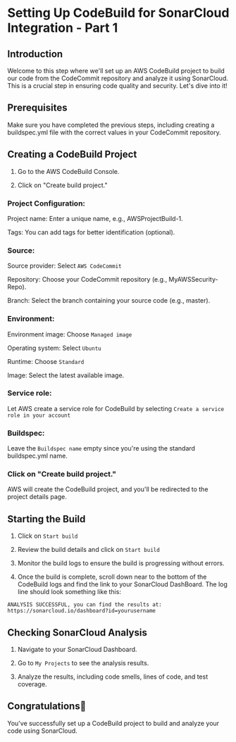 # Setting Up CodeBuild for SonarCloud Integration - Part 1

## Introduction
Welcome to this step where we'll set up an AWS CodeBuild project to build our code from the CodeCommit repository and analyze it using SonarCloud. This is a crucial step in ensuring code quality and security. Let's dive into it!

## Prerequisites
Make sure you have completed the previous steps, including creating a buildspec.yml file with the correct values in your CodeCommit repository.

## Creating a CodeBuild Project
1. Go to the AWS CodeBuild Console.

2. Click on "Create build project."

### Project Configuration:
Project name: Enter a unique name, e.g., AWSProjectBuild-1.

Tags: You can add tags for better identification (optional).

### Source:
Source provider: Select `AWS CodeCommit`

Repository: Choose your CodeCommit repository (e.g., MyAWSSecurity-Repo).

Branch: Select the branch containing your source code (e.g., master).

### Environment:
Environment image: Choose `Managed image`

Operating system: Select `Ubuntu`

Runtime: Choose `Standard`

Image: Select the latest available image.

### Service role:

Let AWS create a service role for CodeBuild by selecting `Create a service role in your account`

### Buildspec:
Leave the `Buildspec name` empty since you're using the standard buildspec.yml name.

### Click on "Create build project."

AWS will create the CodeBuild project, and you'll be redirected to the project details page.

## Starting the Build
1. Click on `Start build`

2. Review the build details and click on `Start build`

3. Monitor the build logs to ensure the build is progressing without errors.

4. Once the build is complete, scroll down near to the bottom of the CodeBuild logs and find the link to your SonarCloud DashBoard. The log line should look something like this: 

`ANALYSIS SUCCESSFUL, you can find the results at: https://sonarcloud.io/dashboard?id=yourusername`

## Checking SonarCloud Analysis
1. Navigate to your SonarCloud Dashboard.

2. Go to `My Projects` to see the analysis results.

3. Analyze the results, including code smells, lines of code, and test coverage.

## Congratulations🥳
You've successfully set up a CodeBuild project to build and analyze your code using SonarCloud.








